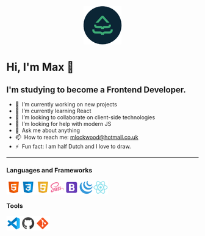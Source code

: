 <div id="header" align="center">
  <img alt="Logo" src="img/ml-circle-leaf-170.png" width="100"/>
</div>

# Hi, I'm Max 👋

## I'm studying to become a Frontend Developer.

- 🔭 &nbsp;I’m currently working on new projects
- 🌱 &nbsp;I’m currently learning React
- 👯 &nbsp;I’m looking to collaborate on client-side technologies
- 🤔 &nbsp;I’m looking for help with modern JS
- 💬 &nbsp;Ask me about anything
- 📫 &nbsp;How to reach me: mlockwood@hotmail.co.uk
- ⚡ &nbsp;Fun fact: I am half Dutch and I love to draw.
<hr style="border-width: 1px;">

### Languages and Frameworks

<img align="left" alt="HTML5" width="38px" src="img/icons8-html-5-48.png" />
<img align="left" alt="CSS3" width="38px" src="img/icons8-css3-48.png" />
<img align="left" alt="JavaScript" width="38px" src="img/icons8-javascript-48.png" />
<img align="left" alt="Sass" width="38px" src="img/icons8-sass-48.png" />
<img align="left" alt="Bootstrap" width="38px" src="img/icons8-bootstrap-48.png" />
<img align="left" alt="jQuery" width="38px" src="img/icons8-jquery-50.png" />
<img align="left" alt="React" width="38px" src="img/icons8-react-48.png" />
<br />
<br />

### Tools

<img align="left" alt="Visual Studio Code" width="38px" src="img/icons8-visual-studio-code-2019-48.png" />
<img align="left" alt="GitHub" width="38px" src="img/icons8-github-48.png" />
<img align="left" alt="Git" width="38px" src="img/icons8-git-48.png" />
